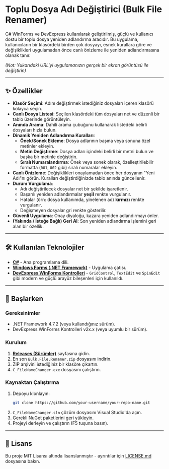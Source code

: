 # Toplu Dosya Adı Değiştirici (Bulk File Renamer)

C# WinForms ve DevExpress kullanılarak geliştirilmiş, güçlü ve kullanıcı dostu bir toplu dosya yeniden adlandırma aracıdır. Bu uygulama, kullanıcıların bir klasördeki birden çok dosyayı, esnek kurallara göre ve değişiklikleri uygulamadan önce canlı önizleme ile yeniden adlandırmasına olanak tanır.


*(Not: Yukarıdaki URL'yi uygulamanızın gerçek bir ekran görüntüsü ile değiştirin)*

---

## ✨ Özellikler

- **Klasör Seçimi**: Adını değiştirmek istediğiniz dosyaları içeren klasörü kolayca seçin.
- **Canlı Dosya Listesi**: Seçilen klasördeki tüm dosyaları net ve düzenli bir tablo üzerinde görüntüleyin.
- **Anında Arama**: Dahili arama çubuğunu kullanarak listedeki belirli dosyaları hızla bulun.
- **Dinamik Yeniden Adlandırma Kuralları**:
    - **Önek/Sonek Ekleme**: Dosya adlarının başına veya sonuna özel metinler ekleyin.
    - **Metin Değiştirme**: Dosya adları içindeki belirli bir metni bulun ve başka bir metinle değiştirin.
    - **Sıralı Numaralandırma**: Önek veya sonek olarak, özelleştirilebilir formatta (`001`, `002` gibi) sıralı numaralar ekleyin.
- **Canlı Önizleme**: Değişiklikleri onaylamadan önce her dosyanın "Yeni Adı"nı görün. Kuralları değiştirdiğinizde tablo anında güncellenir.
- **Durum Vurgulama**:
    - Adı değiştirilecek dosyalar net bir şekilde işaretlenir.
    - Başarılı yeniden adlandırmalar **yeşil** renkte vurgulanır.
    - Hatalar (örn: dosya kullanımda, yinelenen ad) **kırmızı** renkte vurgulanır.
    - Değişmeyen dosyalar gri renkte gösterilir.
- **Güvenli Uygulama**: Onay diyaloğu, kazara yeniden adlandırmayı önler.
- **(Yakında / İsteğe Bağlı) Geri Al**: Son yeniden adlandırma işlemini geri alan bir özellik.

---

## 🛠️ Kullanılan Teknolojiler

- **[C#](https://learn.microsoft.com/tr-tr/dotnet/csharp/)** - Ana programlama dili.
- **[Windows Forms (.NET Framework)](https://learn.microsoft.com/tr-tr/dotnet/desktop/winforms/)** - Uygulama çatısı.
- **[DevExpress WinForms Kontrolleri](https://www.devexpress.com/products/net/controls/winforms/)** - `GridControl`, `TextEdit` ve `SpinEdit` gibi modern ve güçlü arayüz bileşenleri için kullanıldı.

---

## 🚀 Başlarken

### Gereksinimler

- .NET Framework 4.7.2 (veya kullandığınız sürüm).
- DevExpress WinForms Kontrolleri v2x.x (veya uyumlu bir sürüm).

### Kurulum

1.  [**Releases (Sürümler)**](https://github.com/your-username/your-repo-name/releases) sayfasına gidin.
2.  En son `Bulk.File.Renamer.zip` dosyasını indirin.
3.  ZIP arşivini istediğiniz bir klasöre çıkartın.
4.  `C_FileNameChanger.exe` dosyasını çalıştırın.

### Kaynaktan Çalıştırma

1.  Depoyu klonlayın:
    ```sh
    git clone https://github.com/your-username/your-repo-name.git
    ```
2.  `C_FileNameChanger.sln` çözüm dosyasını Visual Studio'da açın.
3.  Gerekli NuGet paketlerini geri yükleyin.
4.  Projeyi derleyin ve çalıştırın (F5 tuşuna basın).

---

## 📜 Lisans

Bu proje MIT Lisansı altında lisanslanmıştır - ayrıntılar için [LICENSE.md](LICENSE.md) dosyasına bakın.